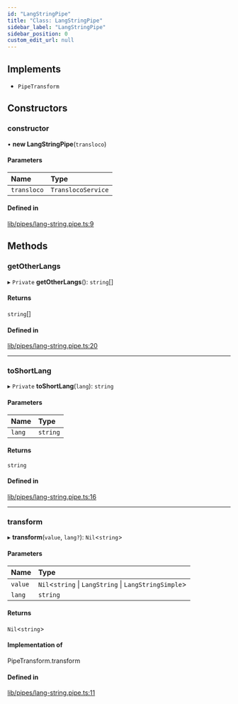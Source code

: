 ```yaml
---
id: "LangStringPipe"
title: "Class: LangStringPipe"
sidebar_label: "LangStringPipe"
sidebar_position: 0
custom_edit_url: null
---
```


## Implements

- `PipeTransform`

## Constructors

### constructor

• **new LangStringPipe**(`transloco`)

#### Parameters

| Name | Type |
| :------ | :------ |
| `transloco` | `TranslocoService` |

#### Defined in

[lib/pipes/lang-string.pipe.ts:9](https://github.com/cognizone/ng-cognizone/blob/861cbad/libs/transloco-langstring/src/lib/pipes/lang-string.pipe.ts#L9)

## Methods

### getOtherLangs

▸ `Private` **getOtherLangs**(): `string`[]

#### Returns

`string`[]

#### Defined in

[lib/pipes/lang-string.pipe.ts:20](https://github.com/cognizone/ng-cognizone/blob/861cbad/libs/transloco-langstring/src/lib/pipes/lang-string.pipe.ts#L20)

___

### toShortLang

▸ `Private` **toShortLang**(`lang`): `string`

#### Parameters

| Name | Type |
| :------ | :------ |
| `lang` | `string` |

#### Returns

`string`

#### Defined in

[lib/pipes/lang-string.pipe.ts:16](https://github.com/cognizone/ng-cognizone/blob/861cbad/libs/transloco-langstring/src/lib/pipes/lang-string.pipe.ts#L16)

___

### transform

▸ **transform**(`value`, `lang?`): `Nil`<`string`\>

#### Parameters

| Name | Type |
| :------ | :------ |
| `value` | `Nil`<`string` \| `LangString` \| `LangStringSimple`\> |
| `lang` | `string` |

#### Returns

`Nil`<`string`\>

#### Implementation of

PipeTransform.transform

#### Defined in

[lib/pipes/lang-string.pipe.ts:11](https://github.com/cognizone/ng-cognizone/blob/861cbad/libs/transloco-langstring/src/lib/pipes/lang-string.pipe.ts#L11)
